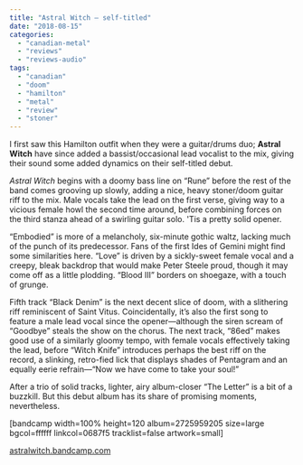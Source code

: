 ```yaml
---
title: "Astral Witch – self-titled"
date: "2018-08-15"
categories: 
  - "canadian-metal"
  - "reviews"
  - "reviews-audio"
tags: 
  - "canadian"
  - "doom"
  - "hamilton"
  - "metal"
  - "review"
  - "stoner"
---
```


I first saw this Hamilton outfit when they were a guitar/drums duo; **Astral Witch** have since added a bassist/occasional lead vocalist to the mix, giving their sound some added dynamics on their self-titled debut.

_Astral Witch_ begins with a doomy bass line on “Rune” before the rest of the band comes grooving up slowly, adding a nice, heavy stoner/doom guitar riff to the mix. Male vocals take the lead on the first verse, giving way to a vicious female howl the second time around, before combining forces on the third stanza ahead of a swirling guitar solo. 'Tis a pretty solid opener.

“Embodied” is more of a melancholy, six-minute gothic waltz, lacking much of the punch of its predecessor. Fans of the first Ides of Gemini might find some similarities here. “Love” is driven by a sickly-sweet female vocal and a creepy, bleak backdrop that would make Peter Steele proud, though it may come off as a little plodding. “Blood III” borders on shoegaze, with a touch of grunge.

Fifth track “Black Denim” is the next decent slice of doom, with a slithering riff reminiscent of Saint Vitus. Coincidentally, it’s also the first song to feature a male lead vocal since the opener—although the siren scream of “Goodbye” steals the show on the chorus. The next track, “86ed” makes good use of a similarly gloomy tempo, with female vocals effectively taking the lead, before “Witch Knife” introduces perhaps the best riff on the record, a slinking, retro-fied lick that displays shades of Pentagram and an equally eerie refrain—“Now we have come to take your soul!”

After a trio of solid tracks, lighter, airy album-closer “The Letter” is a bit of a buzzkill. But this debut album has its share of promising moments, nevertheless.

\[bandcamp width=100% height=120 album=2725959205 size=large bgcol=ffffff linkcol=0687f5 tracklist=false artwork=small\]

[astralwitch.bandcamp.com](https://astralwitch.bandcamp.com/)
